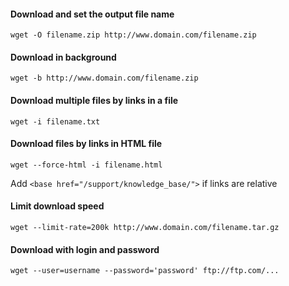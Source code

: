 #### Download and set the output file name
```
wget -O filename.zip http://www.domain.com/filename.zip
```

#### Download in background
```
wget -b http://www.domain.com/filename.zip
```

#### Download multiple files by links in a file
```
wget -i filename.txt
```

#### Download files by links in HTML file
```
wget --force-html -i filename.html
```
Add `<base href="/support/knowledge_base/">` if links are relative

#### Limit download speed 
```
wget --limit-rate=200k http://www.domain.com/filename.tar.gz
```

#### Download with login and password
```
wget --user=username --password='password' ftp://ftp.com/...
```
